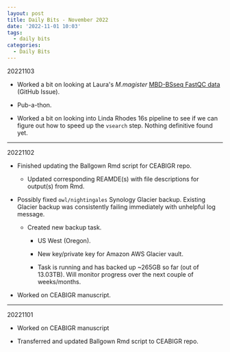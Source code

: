 ```yaml
---
layout: post
title: Daily Bits - November 2022
date: '2022-11-01 10:03'
tags: 
  - daily bits
categories: 
  - Daily Bits
---
```


20221103

- Worked a bit on looking at Laura's _M.magister_ [MBD-BSseq FastQC data](https://github.com/laurahspencer/DuMOAR/issues/15) (GitHub Issue).

- Pub-a-thon.

- Worked a bit on looking into Linda Rhodes 16s pipeline to see if we can figure out how to speed up the `vsearch` step. Nothing definitive found yet.

---

20221102

- Finished updating the Ballgown Rmd script for CEABIGR repo.

  - Updated corresponding REAMDE(s) with file descriptions for output(s) from Rmd.

- Possibly fixed `owl/nightingales` Synology Glacier backup. Existing Glacier backup was consistently failing immediately with unhelpful log message.

  - Created new backup task.

    - US West (Oregon).

    - New key/private key for Amazon AWS Glacier vault.

    - Task is running and has backed up ~265GB so far (out of 13.03TB). Will monitor progress over the next couple of weeks/months.

- Worked on CEABIGR manuscript.


---

20221101

- Worked on CEABIGR manuscript

- Transferred and updated Ballgown Rmd script to CEABIGR repo.